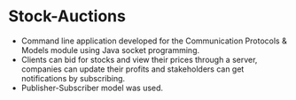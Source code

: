 # Stock-Auctions
- Command line application developed for the Communication Protocols & Models module using Java socket programming.
- Clients can bid for stocks and view their prices through a server, companies can update their profits and stakeholders can get notifications by subscribing.
- Publisher-Subscriber model was used.
